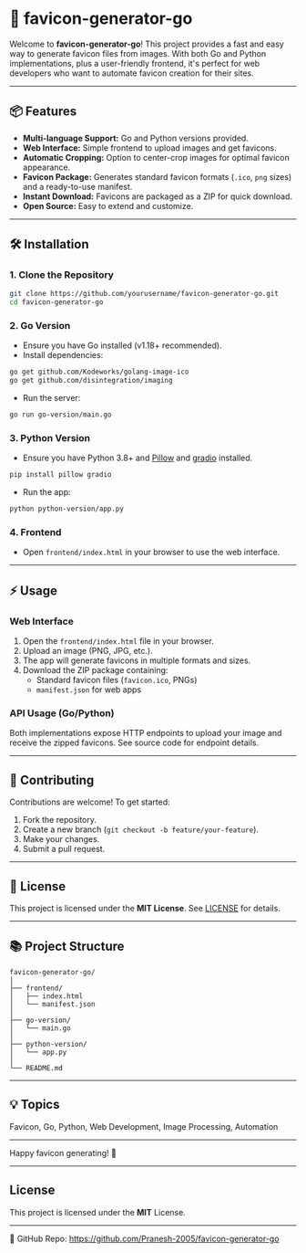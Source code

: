 
# 🦊 favicon-generator-go

Welcome to **favicon-generator-go**! This project provides a fast and easy way to generate favicon files from images. With both Go and Python implementations, plus a user-friendly frontend, it's perfect for web developers who want to automate favicon creation for their sites.

---

## 📦 Features

- **Multi-language Support:** Go and Python versions provided.
- **Web Interface:** Simple frontend to upload images and get favicons.
- **Automatic Cropping:** Option to center-crop images for optimal favicon appearance.
- **Favicon Package:** Generates standard favicon formats (`.ico`, `png` sizes) and a ready-to-use manifest.
- **Instant Download:** Favicons are packaged as a ZIP for quick download.
- **Open Source:** Easy to extend and customize.

---

## 🛠️ Installation

### 1. Clone the Repository

```sh
git clone https://github.com/yourusername/favicon-generator-go.git
cd favicon-generator-go
```

### 2. Go Version

- Ensure you have Go installed (v1.18+ recommended).
- Install dependencies:

```sh
go get github.com/Kodeworks/golang-image-ico
go get github.com/disintegration/imaging
```

- Run the server:

```sh
go run go-version/main.go
```

### 3. Python Version

- Ensure you have Python 3.8+ and [Pillow](https://pillow.readthedocs.io/) and [gradio](https://gradio.app/) installed.

```sh
pip install pillow gradio
```

- Run the app:

```sh
python python-version/app.py
```

### 4. Frontend

- Open `frontend/index.html` in your browser to use the web interface.

---

## ⚡ Usage

### Web Interface

1. Open the `frontend/index.html` file in your browser.
2. Upload an image (PNG, JPG, etc.).
3. The app will generate favicons in multiple formats and sizes.
4. Download the ZIP package containing:
   - Standard favicon files (`favicon.ico`, PNGs)
   - `manifest.json` for web apps

### API Usage (Go/Python)

Both implementations expose HTTP endpoints to upload your image and receive the zipped favicons. See source code for endpoint details.

---

## 🤝 Contributing

Contributions are welcome! To get started:

1. Fork the repository.
2. Create a new branch (`git checkout -b feature/your-feature`).
3. Make your changes.
4. Submit a pull request.

---

## 📄 License

This project is licensed under the **MIT License**. See [LICENSE](LICENSE) for details.

---

## 📚 Project Structure

```
favicon-generator-go/
│
├── frontend/
│   ├── index.html
│   └── manifest.json
│
├── go-version/
│   └── main.go
│
├── python-version/
│   └── app.py
│
└── README.md
```

---

## 💡 Topics

Favicon, Go, Python, Web Development, Image Processing, Automation

---

Happy favicon generating! 🎉

---

## License
This project is licensed under the **MIT** License.

---
🔗 GitHub Repo: https://github.com/Pranesh-2005/favicon-generator-go